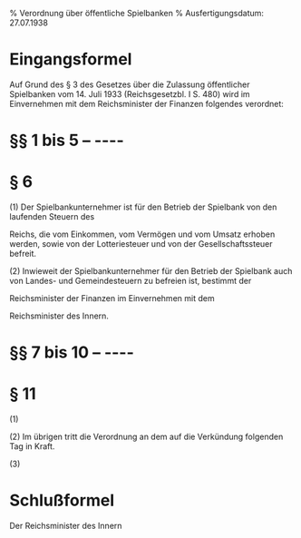% Verordnung über öffentliche Spielbanken
% Ausfertigungsdatum: 27.07.1938
 
# Eingangsformel

Auf Grund des § 3 des Gesetzes über die Zulassung öffentlicher Spielbanken vom 14. Juli 1933 (Reichsgesetzbl. I S. 480) wird im Einvernehmen mit dem Reichsminister der Finanzen folgendes verordnet:

# §§ 1 bis 5 – ----

# § 6

(1) Der Spielbankunternehmer ist für den Betrieb der Spielbank von den laufenden Steuern des

Reichs, die vom Einkommen, vom Vermögen und vom Umsatz erhoben werden, sowie von der Lotteriesteuer und von der Gesellschaftssteuer befreit.

(2) Inwieweit der Spielbankunternehmer für den Betrieb der Spielbank auch von Landes- und Gemeindesteuern zu befreien ist, bestimmt der

Reichsminister der Finanzen im Einvernehmen mit dem

Reichsminister des Innern.

# §§ 7 bis 10 – ----

# § 11

(1)

(2) Im übrigen tritt die Verordnung an dem auf die Verkündung folgenden Tag in Kraft.

(3)

# Schlußformel

Der Reichsminister des Innern
